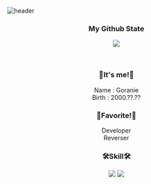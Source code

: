 
![header](https://capsule-render.vercel.app/api?type=Waving&color=FFFFFF&height=300&section=header&text=G0r4ni8's%20Git&fontSize=90)


<h3 align="center">My Github State</h3>
<p align="center"> 
  <img src="https://github-readme-stats.vercel.app/api?username=kigma00&theme=dark&show_icons=true"/></a>
</p>
<br/>

<h3 align="center">👋It's me!👋</h3>
<p align="center">
  <a>Name : Goranie</a><br/>
  <a>Birth : 2000.??.??</a><br/>  
  <a>
</p>

<h3 align="center">👋Favorite!👋</h3>
<p align="center">
  <a>Developer</a><br/>
  <a>Reverser</a>
</p>

<h3 align="center">🛠️Skill🛠️</h3>
<p align="center">
  <img src="https://img.shields.io/badge/C-A8B9CC?style=for-the-badge&logo=C&logoColor=white">
  <img src="https://img.shields.io/badge/C++-00599C?style=for-the-badge&logo=C++&logoColor=white">
</p>
 <br/>
 

